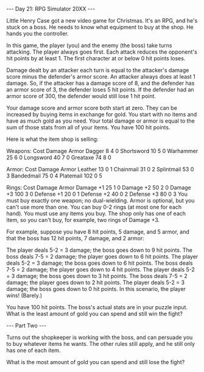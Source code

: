 --- Day 21: RPG Simulator 20XX ---

Little Henry Case got a new video game for Christmas. It's an RPG, and he's stuck on a boss. He needs to know what equipment to buy at the shop. He hands you the controller.

In this game, the player (you) and the enemy (the boss) take turns attacking. The player always goes first. Each attack reduces the opponent's hit points by at least 1. The first character at or below 0 hit points loses.

Damage dealt by an attacker each turn is equal to the attacker's damage score minus the defender's armor score. An attacker always does at least 1 damage. So, if the attacker has a damage score of 8, and the defender has an armor score of 3, the defender loses 5 hit points. If the defender had an armor score of 300, the defender would still lose 1 hit point.

Your damage score and armor score both start at zero. They can be increased by buying items in exchange for gold. You start with no items and have as much gold as you need. Your total damage or armor is equal to the sum of those stats from all of your items. You have 100 hit points.

Here is what the item shop is selling:

Weapons:    Cost  Damage  Armor
Dagger        8     4       0
Shortsword   10     5       0
Warhammer    25     6       0
Longsword    40     7       0
Greataxe     74     8       0

Armor:      Cost  Damage  Armor
Leather      13     0       1
Chainmail    31     0       2
Splintmail   53     0       3
Bandedmail   75     0       4
Platemail   102     0       5

Rings:      Cost  Damage  Armor
Damage +1    25     1       0
Damage +2    50     2       0
Damage +3   100     3       0
Defense +1   20     0       1
Defense +2   40     0       2
Defense +3   80     0       3
You must buy exactly one weapon; no dual-wielding. Armor is optional, but you can't use more than one. You can buy 0-2 rings (at most one for each hand). You must use any items you buy. The shop only has one of each item, so you can't buy, for example, two rings of Damage +3.

For example, suppose you have 8 hit points, 5 damage, and 5 armor, and that the boss has 12 hit points, 7 damage, and 2 armor:

The player deals 5-2 = 3 damage; the boss goes down to 9 hit points.
The boss deals 7-5 = 2 damage; the player goes down to 6 hit points.
The player deals 5-2 = 3 damage; the boss goes down to 6 hit points.
The boss deals 7-5 = 2 damage; the player goes down to 4 hit points.
The player deals 5-2 = 3 damage; the boss goes down to 3 hit points.
The boss deals 7-5 = 2 damage; the player goes down to 2 hit points.
The player deals 5-2 = 3 damage; the boss goes down to 0 hit points.
In this scenario, the player wins! (Barely.)

You have 100 hit points. The boss's actual stats are in your puzzle input. What is the least amount of gold you can spend and still win the fight?

--- Part Two ---

Turns out the shopkeeper is working with the boss, and can persuade you to buy whatever items he wants. The other rules still apply, and he still only has one of each item.

What is the most amount of gold you can spend and still lose the fight?



